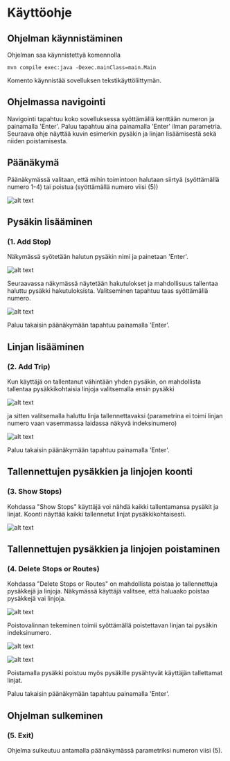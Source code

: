 # Käyttöohje

## Ohjelman käynnistäminen 

Ohjelman saa käynnistettyä komennolla 
 
```
mvn compile exec:java -Dexec.mainClass=main.Main
```

Komento käynnistää sovelluksen tekstikäyttöliittymän. 

## Ohjelmassa navigointi 

Navigointi tapahtuu koko sovelluksessa syöttämällä kenttään numeron ja painamalla 'Enter'. Paluu tapahtuu aina painamalla 'Enter' ilman parametria. Seuraava ohje näyttää kuvin esimerkin pysäkin ja linjan lisäämisestä sekä niiden poistamisesta. 

## Päänäkymä 

Päänäkymässä valitaan, että mihin toimintoon halutaan siirtyä (syöttämällä numero 1-4) tai poistua (syöttämällä numero viisi (5))

![alt text](https://github.com/Faktatykki/ot-harjoitustyo/blob/master/projekti/HSLGatherer/dokumentaatio/kuvat/paanakyma.png) 

## Pysäkin lisääminen
### (1. Add Stop) 

Näkymässä syötetään halutun pysäkin nimi ja painetaan 'Enter'.

![alt text](https://github.com/Faktatykki/ot-harjoitustyo/blob/master/projekti/HSLGatherer/dokumentaatio/kuvat/haku.png)

Seuraavassa näkymässä näytetään hakutulokset ja mahdollisuus tallentaa haluttu pysäkki hakutuloksista. Valitseminen tapahtuu taas syöttämällä numero. 

![alt text](https://github.com/Faktatykki/ot-harjoitustyo/blob/master/projekti/HSLGatherer/dokumentaatio/kuvat/hakutallennus.png) 

Paluu takaisin päänäkymään tapahtuu painamalla 'Enter'. 

## Linjan lisääminen
### (2. Add Trip)  

Kun käyttäjä on tallentanut vähintään yhden pysäkin, on mahdollista tallentaa pysäkkikohtaisia linjoja valitsemalla ensin pysäkki

![alt text](https://github.com/Faktatykki/ot-harjoitustyo/blob/master/projekti/HSLGatherer/dokumentaatio/kuvat/tallennetutpysakit.png) 

ja sitten valitsemalla haluttu linja tallennettavaksi (parametrina ei toimi linjan numero vaan vasemmassa laidassa näkyvä indeksinumero)

![alt text](https://github.com/Faktatykki/ot-harjoitustyo/blob/master/projekti/HSLGatherer/dokumentaatio/kuvat/kuvatallentamisesta.png)

Paluu takaisin päänäkymään tapahtuu painamalla 'Enter'. 

## Tallennettujen pysäkkien ja linjojen koonti 
### (3. Show Stops) 

Kohdassa "Show Stops" käyttäjä voi nähdä kaikki tallentamansa pysäkit ja linjat. Koonti näyttää kaikki tallennetut linjat pysäkkikohtaisesti. 

![alt text](https://github.com/Faktatykki/ot-harjoitustyo/blob/master/projekti/HSLGatherer/dokumentaatio/kuvat/kuvakoonnista.png)

## Tallennettujen pysäkkien ja linjojen poistaminen 
### (4. Delete Stops or Routes) 

Kohdassa "Delete Stops or Routes" on mahdollista poistaa jo tallennettuja pysäkkejä ja linjoja. Näkymässä käyttäjä valitsee, että haluaako poistaa pysäkkejä vai linjoja. 

![alt text](https://github.com/Faktatykki/ot-harjoitustyo/blob/master/projekti/HSLGatherer/dokumentaatio/kuvat/kuvavalinnasta.png)

Poistovalinnan tekeminen toimii syöttämällä poistettavan linjan tai pysäkin indeksinumero. 

![alt text](https://github.com/Faktatykki/ot-harjoitustyo/blob/master/projekti/HSLGatherer/dokumentaatio/kuvat/linjapoisto.png)

![alt text](https://github.com/Faktatykki/ot-harjoitustyo/blob/master/projekti/HSLGatherer/dokumentaatio/kuvat/pysakkipoisto.png)

Poistamalla pysäkki poistuu myös pysäkille pysähtyvät käyttäjän tallettamat linjat. 

Paluu takaisin päänäkymään tapahtuu painamalla 'Enter'.  

## Ohjelman sulkeminen 
### (5. Exit) 

Ohjelma sulkeutuu antamalla päänäkymässä parametriksi numeron viisi (5).  




